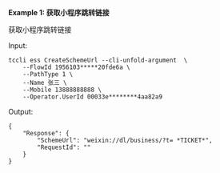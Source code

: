 **Example 1: 获取小程序跳转链接**

获取小程序跳转链接

Input: 

```
tccli ess CreateSchemeUrl --cli-unfold-argument  \
    --FlowId 1956103*****20fde6a \
    --PathType 1 \
    --Name 张三 \
    --Mobile 13888888888 \
    --Operator.UserId 00033e********4aa82a9
```

Output: 
```
{
    "Response": {
        "SchemeUrl": "weixin://dl/business/?t= *TICKET*",
        "RequestId": ""
    }
}
```

